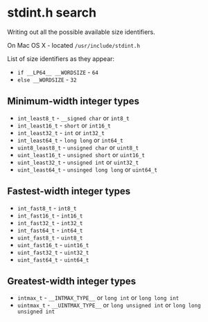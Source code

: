 stdint.h search
===============
Writing out all the possible available size identifiers.

On Mac OS X - located `/usr/include/stdint.h`

List of size identifiers as they appear:

* `if __LP64__ __WORDSIZE` - `64`
* `else __WORDSIZE` - `32`

## Minimum-width integer types
* `int_least8_t` - `__signed char` or `int8_t`
* `int_least16_t` - `short` or `int16_t`
* `int_least32_t` - `int` or `int32_t`
* `int_least64_t` - `long long` or `int64_t`
* `uint8_least8_t` - `unsigned char` or `uint8_t`
* `uint_least16_t` - `unsigned short` or `uint16_t`
* `uint_least32_t` - `unsigned int` or `uint32_t`
* `uint_least64_t` - `unsinged long long` or `uint64_t`

## Fastest-width integer types
* `int_fast8_t` - `int8_t`
* `int_fast16_t` - `int16_t`
* `int_fast32_t` - `int32_t`
* `int_fast64_t` - `int64_t`
* `uint_fast8_t` - `uint8_t`
* `uint_fast16_t` - `uint16_t`
* `uint_fast32_t` - `uint32_t`
* `uint_fast64_t` - `uint64_t`

## Greatest-width integer types
* `intmax_t` - `__INTMAX_TYPE__` or `long int` or `long long int`
* `uintmax_t` - `__UINTMAX_TYPE__` or `long unsigned int` or `long long unsigned int`
